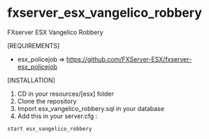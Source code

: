 # fxserver_esx_vangelico_robbery
FXserver ESX Vangelico Robbery

[REQUIREMENTS]

  * esx_policejob => https://github.com/FXServer-ESX/fxserver-esx_policejob

[INSTALLATION]

1) CD in your resources/[esx] folder
2) Clone the repository
3) Import esx_vangelico_robbery.sql in your database
4) Add this in your server.cfg :

```
start esx_vangelico_robbery
```





